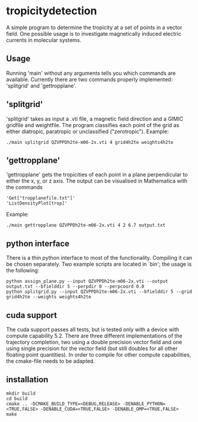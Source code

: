 # tropicitydetection

A simple program to determine the tropicity at a set of points in a vector
field.  One possible usage is to investigate magnetically induced electric
currents in molecular systems.


## Usage
Running 'main' without any arguments tells you which commands are available.
Currently there are two commands properly implemented: 'splitgrid' and 'gettropplane'.

## 'splitgrid'
'splitgrid' takes as input a .vti file, a magnetic field direction and a GIMIC gridfile and weightfile.
The program classifies each point of the grid as either diatropic, paratropic or unclassified ("zerotropic").
Example:
```
./main splitgrid QZVPPDh2te-m06-2x.vti 4 grid4h2te weights4h2te
```

## 'gettropplane'
'gettropplane' gets the tropicities of each point in a plane perpendicular to either the x, y, or z axis.
The output can be visualised in Mathematica with the commands
```
'Get["tropplanefile.txt"]'
'ListDensityPlot[trop]'
```

Example: 
```
./main gettropplane QZVPPDh2te-m06-2x.vti 4 2 6.7 output.txt
```


## python interface

There is a thin python interface to most of the functionality.  Compiling it
can be chosen separately.  Two example scripts are located in `bin'; the usage
is the following:

```
python assign_plane.py --input QZVPPDh2te-m06-2x.vti --output output.txt --bfielddir 5 --perpdir 0 --perpcoord 0.0
python splitgrid.py --input QZVPPDh2te-m06-2x.vti --bfielddir 5 --grid grid4h2te --weights weights4h2te
```

## cuda support

The cuda support passes all tests, but is tested only with a device with
compute capability 5.2.  There are three different implementations of the
trajectory completion, two using a double precision vector field and one using
single precision for the vector field (but still doubles for all other floating
point quantities).  In order to compile for other compute capabilities, the
cmake-file needs to be adapted.


## installation

```
mkdir build
cd build
cmake .. -DCMAKE_BUILD_TYPE=<DEBUG,RELEASE> -DENABLE_PYTHON=<TRUE,FALSE> -DENABLE_CUDA=<TRUE,FALSE> -DENABLE_OMP=<TRUE,FALSE>
make
```

